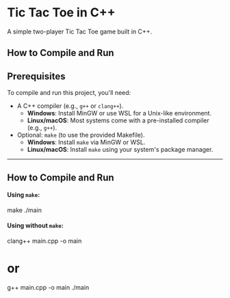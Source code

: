 # Tic Tac Toe in C++

A simple two-player Tic Tac Toe game built in C++.

## How to Compile and Run

## Prerequisites

To compile and run this project, you'll need:

- A C++ compiler (e.g., `g++` or `clang++`).
  - **Windows**: Install MinGW or use WSL for a Unix-like environment.
  - **Linux/macOS**: Most systems come with a pre-installed compiler (e.g., `g++`).
- Optional: `make` (to use the provided Makefile).
  - **Windows**: Install `make` via MinGW or WSL.
  - **Linux/macOS**: Install `make` using your system's package manager.

---

## How to Compile and Run

#### Using `make`: 
make
./main

#### Using without `make`: 
clang++ main.cpp -o main
# or
g++ main.cpp -o main
./main
